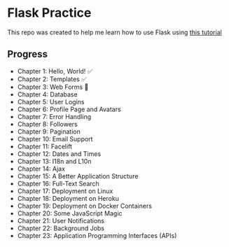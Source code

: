 # Flask Practice
This repo was created to help me learn how to use Flask using [this tutorial](https://blog.miguelgrinberg.com/post/the-flask-mega-tutorial-part-i-hello-world)

## Progress
* Chapter 1: Hello, World! :white_check_mark:
* Chapter 2: Templates :white_check_mark:
* Chapter 3: Web Forms :construction:
* Chapter 4: Database
* Chapter 5: User Logins
* Chapter 6: Profile Page and Avatars
* Chapter 7: Error Handling
* Chapter 8: Followers
* Chapter 9: Pagination
* Chapter 10: Email Support
* Chapter 11: Facelift
* Chapter 12: Dates and Times
* Chapter 13: I18n and L10n
* Chapter 14: Ajax
* Chapter 15: A Better Application Structure
* Chapter 16: Full-Text Search
* Chapter 17: Deployment on Linux
* Chapter 18: Deployment on Heroku
* Chapter 19: Deployment on Docker Containers
* Chapter 20: Some JavaScript Magic
* Chapter 21: User Notifications
* Chapter 22: Background Jobs
* Chapter 23: Application Programming Interfaces (APIs)